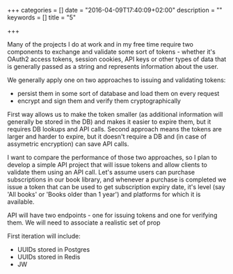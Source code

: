 +++
categories = []
date = "2016-04-09T17:40:09+02:00"
description = ""
keywords = []
title = "5"

+++

Many of the projects I do at work and in my free time require two components to exchange and validate some sort of tokens - whether it's OAuth2 access tokens, session cookies, API keys or other types of data that is generally passed as a string and represents information about the user.

We generally apply one on two approaches to issuing and validating tokens:

* persist them in some sort of database and load them on every request
* encrypt and sign them and verify them cryptographically

First way allows us to make the token smaller (as additional information will generally be stored in the DB) and makes it easier to expire them, but it requires DB lookups and API calls. Second approach means the tokens are larger and harder to expire, but it doesn't require a DB and (in case of assymetric encryption) can save API calls.

I want to compare the performance of those two approaches, so I plan to develop a simple API project that will issue tokens and allow clients to validate them using an API call. Let's assume users can purchase subscriptions in our book library, and whenever a purchase is completed we issue a token that can be used to get subscription expiry date, it's level (say 'All books' or 'Books older than 1 year') and platforms for which it is available.

API will have two endpoints - one for issuing tokens and one for verifying them. We will need to associate a realistic set of prop


First iteration will include:
* UUIDs stored in Postgres
* UUIDs stored in Redis
* JW
